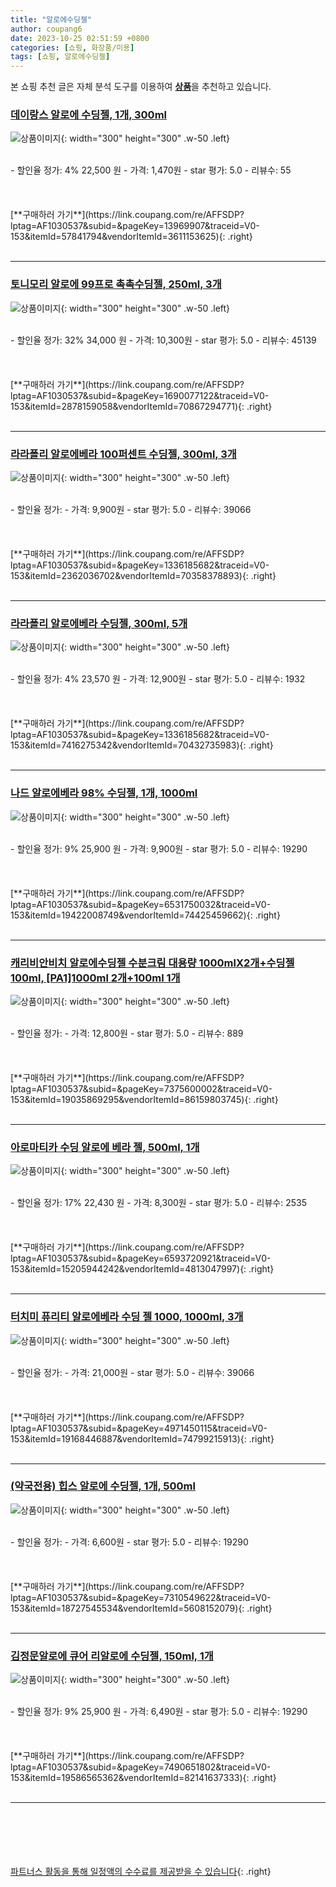 ```yaml
---
title: "알로에수딩젤"
author: coupang6
date: 2023-10-25 02:51:59 +0800
categories: [쇼핑, 화장품/미용]
tags: [쇼핑, 알로에수딩젤]
---
```


본 쇼핑 추천 글은 자체 분석 도구를 이용하여 [**상품**](https://link.coupang.com/a/bao1ui)을 추천하고 있습니다.

### [데이랑스 알로에 수딩젤, 1개, 300ml](https://link.coupang.com/re/AFFSDP?lptag=AF1030537&subid=&pageKey=13969907&traceid=V0-153&itemId=57841794&vendorItemId=3611153625)

![상품이미지](https://thumbnail10.coupangcdn.com/thumbnails/remote/230x230ex/image/vendor_inventory/3b6b/585bd462ef535845f2b48e089569a6a26b1185689779c981f8a36376a182.jpg){: width="300" height="300" .w-50 .left}


<br>
- 할인율 정가: 4%  22,500   원
- 가격: 1,470원
- star 평가: 5.0
- 리뷰수: 55
<br>
<br>
<br>
<br>
[**구매하러 가기**](https://link.coupang.com/re/AFFSDP?lptag=AF1030537&subid=&pageKey=13969907&traceid=V0-153&itemId=57841794&vendorItemId=3611153625){: .right}
<br>
<br>

---

### [토니모리 알로에 99프로 촉촉수딩젤, 250ml, 3개](https://link.coupang.com/re/AFFSDP?lptag=AF1030537&subid=&pageKey=1690077122&traceid=V0-153&itemId=2878159058&vendorItemId=70867294771)

![상품이미지](https://thumbnail7.coupangcdn.com/thumbnails/remote/230x230ex/image/retail/images/1816910484041251-71e59913-0c2f-43bb-9ea6-ad0a5e86bc4d.jpg){: width="300" height="300" .w-50 .left}


<br>
- 할인율 정가: 32%  34,000   원
- 가격: 10,300원
- star 평가: 5.0
- 리뷰수: 45139
<br>
<br>
<br>
<br>
[**구매하러 가기**](https://link.coupang.com/re/AFFSDP?lptag=AF1030537&subid=&pageKey=1690077122&traceid=V0-153&itemId=2878159058&vendorItemId=70867294771){: .right}
<br>
<br>

---

### [라라폴리 알로에베라 100퍼센트 수딩젤, 300ml, 3개](https://link.coupang.com/re/AFFSDP?lptag=AF1030537&subid=&pageKey=1336185682&traceid=V0-153&itemId=2362036702&vendorItemId=70358378893)

![상품이미지](https://thumbnail9.coupangcdn.com/thumbnails/remote/230x230ex/image/retail/images/2020/03/11/16/0/a1b4119a-00a4-4ca4-957f-e35cbad5bead.jpg){: width="300" height="300" .w-50 .left}


<br>
- 할인율 정가: 
- 가격: 9,900원
- star 평가: 5.0
- 리뷰수: 39066
<br>
<br>
<br>
<br>
[**구매하러 가기**](https://link.coupang.com/re/AFFSDP?lptag=AF1030537&subid=&pageKey=1336185682&traceid=V0-153&itemId=2362036702&vendorItemId=70358378893){: .right}
<br>
<br>

---

### [라라폴리 알로에베라 수딩젤, 300ml, 5개](https://link.coupang.com/re/AFFSDP?lptag=AF1030537&subid=&pageKey=1336185682&traceid=V0-153&itemId=7416275342&vendorItemId=70432735983)

![상품이미지](https://thumbnail7.coupangcdn.com/thumbnails/remote/230x230ex/image/retail/images/3724789305114707-a083525f-cd9d-4f06-ba86-4c27936b8531.jpg){: width="300" height="300" .w-50 .left}


<br>
- 할인율 정가: 4%  23,570   원
- 가격: 12,900원
- star 평가: 5.0
- 리뷰수: 1932
<br>
<br>
<br>
<br>
[**구매하러 가기**](https://link.coupang.com/re/AFFSDP?lptag=AF1030537&subid=&pageKey=1336185682&traceid=V0-153&itemId=7416275342&vendorItemId=70432735983){: .right}
<br>
<br>

---

### [나드 알로에베라 98% 수딩젤, 1개, 1000ml](https://link.coupang.com/re/AFFSDP?lptag=AF1030537&subid=&pageKey=6531750032&traceid=V0-153&itemId=19422008749&vendorItemId=74425459662)

![상품이미지](https://thumbnail10.coupangcdn.com/thumbnails/remote/230x230ex/image/retail/images/4443995603614133-a5c63392-a664-45e5-a3fe-4e7c15483d3a.jpg){: width="300" height="300" .w-50 .left}


<br>
- 할인율 정가: 9%  25,900   원
- 가격: 9,900원
- star 평가: 5.0
- 리뷰수: 19290
<br>
<br>
<br>
<br>
[**구매하러 가기**](https://link.coupang.com/re/AFFSDP?lptag=AF1030537&subid=&pageKey=6531750032&traceid=V0-153&itemId=19422008749&vendorItemId=74425459662){: .right}
<br>
<br>

---

### [캐리비안비치 알로에수딩젤 수분크림 대용량 1000mlX2개+수딩젤 100ml, [PA1]1000ml 2개+100ml 1개](https://link.coupang.com/re/AFFSDP?lptag=AF1030537&subid=&pageKey=7375600002&traceid=V0-153&itemId=19035869295&vendorItemId=86159803745)

![상품이미지](https://thumbnail7.coupangcdn.com/thumbnails/remote/230x230ex/image/vendor_inventory/6828/244e9e11cf3e361e7f1b356881adbc5a2635d2a08e25205ed9bd8f5c77e6.jpg){: width="300" height="300" .w-50 .left}


<br>
- 할인율 정가: 
- 가격: 12,800원
- star 평가: 5.0
- 리뷰수: 889
<br>
<br>
<br>
<br>
[**구매하러 가기**](https://link.coupang.com/re/AFFSDP?lptag=AF1030537&subid=&pageKey=7375600002&traceid=V0-153&itemId=19035869295&vendorItemId=86159803745){: .right}
<br>
<br>

---

### [아로마티카 수딩 알로에 베라 젤, 500ml, 1개](https://link.coupang.com/re/AFFSDP?lptag=AF1030537&subid=&pageKey=6593720921&traceid=V0-153&itemId=15205944242&vendorItemId=4813047997)

![상품이미지](https://thumbnail9.coupangcdn.com/thumbnails/remote/230x230ex/image/retail/images/131309007434348-7abc8c54-ec43-44e3-b748-ea151987030e.jpg){: width="300" height="300" .w-50 .left}


<br>
- 할인율 정가: 17%  22,430   원
- 가격: 8,300원
- star 평가: 5.0
- 리뷰수: 2535
<br>
<br>
<br>
<br>
[**구매하러 가기**](https://link.coupang.com/re/AFFSDP?lptag=AF1030537&subid=&pageKey=6593720921&traceid=V0-153&itemId=15205944242&vendorItemId=4813047997){: .right}
<br>
<br>

---

### [터치미 퓨리티 알로에베라 수딩 젤 1000, 1000ml, 3개](https://link.coupang.com/re/AFFSDP?lptag=AF1030537&subid=&pageKey=4971450115&traceid=V0-153&itemId=19168446887&vendorItemId=74799215913)

![상품이미지](https://thumbnail9.coupangcdn.com/thumbnails/remote/230x230ex/image/rs_quotation_api/ypzjohrz/ecf9861a00ce457aa4c188dcee78899f.jpg){: width="300" height="300" .w-50 .left}


<br>
- 할인율 정가: 
- 가격: 21,000원
- star 평가: 5.0
- 리뷰수: 39066
<br>
<br>
<br>
<br>
[**구매하러 가기**](https://link.coupang.com/re/AFFSDP?lptag=AF1030537&subid=&pageKey=4971450115&traceid=V0-153&itemId=19168446887&vendorItemId=74799215913){: .right}
<br>
<br>

---

### [(약국전용) 힙스 알로에 수딩젤, 1개, 500ml](https://link.coupang.com/re/AFFSDP?lptag=AF1030537&subid=&pageKey=7310549622&traceid=V0-153&itemId=18727545534&vendorItemId=5608152079)

![상품이미지](https://thumbnail10.coupangcdn.com/thumbnails/remote/230x230ex/image/vendor_inventory/d74e/ee7bb1ff878bbeff6542feb5b4595bd40797168d06351b0a835bc348c7ad.jpg){: width="300" height="300" .w-50 .left}


<br>
- 할인율 정가: 
- 가격: 6,600원
- star 평가: 5.0
- 리뷰수: 19290
<br>
<br>
<br>
<br>
[**구매하러 가기**](https://link.coupang.com/re/AFFSDP?lptag=AF1030537&subid=&pageKey=7310549622&traceid=V0-153&itemId=18727545534&vendorItemId=5608152079){: .right}
<br>
<br>

---

### [김정문알로에 큐어 리알로에 수딩젤, 150ml, 1개](https://link.coupang.com/re/AFFSDP?lptag=AF1030537&subid=&pageKey=7490651802&traceid=V0-153&itemId=19586565362&vendorItemId=82141637333)

![상품이미지](https://thumbnail6.coupangcdn.com/thumbnails/remote/230x230ex/image/retail/images/5746825331773239-412a8056-61bf-4e10-b028-daa22a1bebac.jpg){: width="300" height="300" .w-50 .left}


<br>
- 할인율 정가: 9%  25,900   원
- 가격: 6,490원
- star 평가: 5.0
- 리뷰수: 19290
<br>
<br>
<br>
<br>
[**구매하러 가기**](https://link.coupang.com/re/AFFSDP?lptag=AF1030537&subid=&pageKey=7490651802&traceid=V0-153&itemId=19586565362&vendorItemId=82141637333){: .right}
<br>
<br>

---
<br><br><br><br><br> [파트너스 활동을 통해 일정액의 수수료를 제공받을 수 있습니다](https://link.coupang.com/a/bao1ui){: .right}